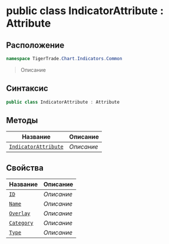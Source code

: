 
# public class IndicatorAttribute : Attribute
## Расположение
```csharp
namespace TigerTrade.Chart.Indicators.Common
```



> Описание

## Синтаксис
```csharp
public class IndicatorAttribute : Attribute
```


## Методы
| Название | Описание |
| --- | --- |
| [`IndicatorAttribute`](./IndicatorAttribute.cs/Методы/IndicatorAttribute.md) | *Описание* |

## Свойства
| Название | Описание |
| --- | --- |
| [`ID`](./IndicatorAttribute.cs/Свойства/ID.md) | *Описание* |
| [`Name`](./IndicatorAttribute.cs/Свойства/Name.md) | *Описание* |
| [`Overlay`](./IndicatorAttribute.cs/Свойства/Overlay.md) | *Описание* |
| [`Category`](./IndicatorAttribute.cs/Свойства/Category.md) | *Описание* |
| [`Type`](./IndicatorAttribute.cs/Свойства/Type.md) | *Описание* |



